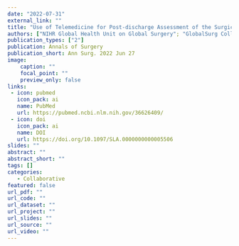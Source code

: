 ```yaml
---
date: "2022-07-31"
external_link: ""
title: "Use of Telemedicine for Post-discharge Assessment of the Surgical Wound: International Cohort Study, and Systematic Review with Meta-analysis"
authors: ["NIHR Global Health Unit on Global Surgery"; "GlobalSurg Collaborative"]
publication_types: ["2"]
publication: Annals of Surgery
publication_short: Ann Surg. 2022 Jun 27
image:
    caption: ""
    focal_point: ""
    preview_only: false
links:
 - icon: pubmed
   icon_pack: ai
   name: PubMed
   url: https://pubmed.ncbi.nlm.nih.gov/36626409/
 - icon: doi
   icon_pack: ai
   name: DOI
   url: https://doi.org/10.1097/SLA.0000000000005506
slides: ""
abstract: ""
abstract_short: ""
tags: []
categories: 
   - Collaborative
featured: false
url_pdf: ""
url_code: ""
url_dataset: ""
url_project: ""
url_slides: ""
url_source: ""
url_video: ""
---
```

